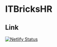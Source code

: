 # ITBricksHR

## Link 

[![Netlify Status](https://api.netlify.com/api/v1/badges/ae710d28-7a59-4eee-a75b-8f744645eb4f/deploy-status)](https://app.netlify.com/sites/itbrickshr/deploys)